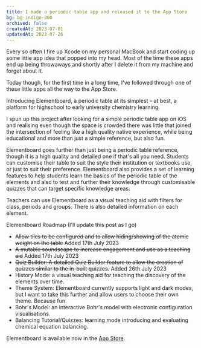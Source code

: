 ```yaml
---
title: I made a periodic table app and released it to the App Store
bg: bg-indigo-300
archived: false
createdAt: 2023-07-01
updatedAt: 2023-07-26
---
```


Every so often I fire up Xcode on my personal MacBook and start coding up some little app idea that popped into my head. Most of the time these apps end up being throwaways and shortly after I delete it from my machine and forget about it.

Today though, for the first time in a long time, I've followed through one of these little apps all the way to the App Store.

Introducing Elementboard, a periodic table at its simplest – at best, a platform for highschool to early university chemistry learning.

I spun up this project after looking for a simple periodic table app on iOS and realising even though the space is crowded there was little that joined the intersection of feeling like a high quality native experience, while being educational and more than just a simple reference, but also fun.

Elementboard goes further than just being a periodic table reference, though it is a high quality and detailed one if that's all you need. Students can customise their table to suit the style their institution or textbooks use, or just to suit their preference. Elementboard also provides a set of learning features to help students learn the basics of the periodic table of the elements and also to test and further their knowledge through customisable quizzes that can target specific knowledge areas.

Teachers can use Elementboard as a visual teaching aid with filters for class, periods and groups. There is also detailed information on each element.

Elementboard Roadmap (I'll update this post as I go)

- ~~Allow tiles to be configured and to allow hiding/showing of the atomic weight on the table~~ Added 17th July 2023
- ~~A mutable soundscape to increase engagement and use as a teaching aid~~ Added 17th July 2023
- ~~Quiz Builder: A detailed Quiz Builder feature to allow the creation of quizzes similar to the in-built quizzes.~~ Added 26th July 2023
- History Mode: a visual teaching aid for teaching the discovery of the elements over time.
- Theme System: Elementboard currently supports light and dark modes, but I want to take this further and allow users to choose their own theme. Because fun.
- Bohr's Model: an interactive Bohr's model with electronic configuration visualisations.
- Balancing Tutorial/Quizzes: learning mode introducing and evaluating chemical equation balancing.

Elementboard is available now in the [App Store](https://apps.apple.com/au/app/elementboard/id6450800917).






